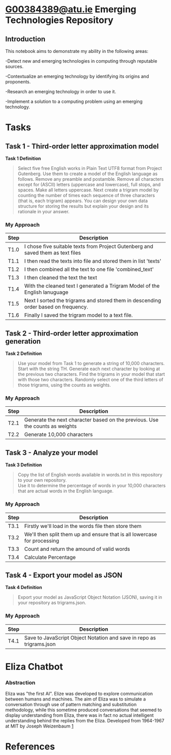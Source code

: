 # G00384389@atu.ie Emerging Technologies Repository

## Introduction
This notebook aims to demonstrate my ability in the following areas:

-Detect new and emerging technologies in computing through reputable sources.

-Contextualize an emerging technology by identifying its origins and proponents.

-Research an emerging technology in order to use it.

-Implement a solution to a computing problem using an emerging technology.

# Tasks
## Task 1 - Third-order letter approximation model
**Task 1 Definition**<br>
>Select five free English works in Plain Text UTF8 format from Project Gutenberg. Use them to create a model of the English language as follows. Remove any preamble and postamble. Remove all characters except for (ASCII) letters (uppercase and lowercase), full stops, and spaces. Make all letters uppercase.
>Next create a trigram model by counting the number of times each sequence of three characters (that is, each trigram) appears. You can design your own data structure for storing the results but explain your design and its rationale in your answer.

### My Approach
| Step     | Description     |
|--------------|--------------|
| T1.0 | I chose five suitable texts from Project Gutenberg and saved them as text files |
| T1.1 | I then read the texts into file and stored them in list 'texts' |
| T1.2 | I then combined all the text to one file 'combined_text'  |
| T1.3 | I then cleaned the text the text       
| T1.4 | With the cleaned text I generated a Trigram Model of the English lanuguage  |
| T1.5 | Next I sorted the trigrams and stored them in descending order based on frequency.   |
| T1.6 | Finally I saved the trigram model to a text file.  |


## Task 2 - Third-order letter approximation generation
**Task 2 Definition**<br>
>Use your model from Task 1 to generate a string of 10,000 characters. Start with the string TH.
>Generate each next character by looking at the previous two characters.
>Find the trigrams in your model that start with those two characters.
>Randomly select one of the third letters of those trigrams, using the counts as weights.

### My Approach
| Step     | Description     |
|--------------|--------------|
| T2.1 | Generate the next character based on the previous. Use the counts as weights |
| T2.2 | Generate 10,000 characters |


## Task 3 - Analyze your model
**Task 3 Definition**<br>
>Copy the list of English words available in words.txt in this repository to your own repository. <br>
>Use it to determine the percentage of words in your 10,000 characters that are actual words in the English language.

### My Approach
| Step     | Description     |
|--------------|--------------|
| T3.1 | Firstly we'll load in the words file then store them   |
| T3.2 | We'll then split them up and ensure that is all lowercase for processing |
| T3.3 | Count and return the amound of valid words |
| T3.4 | Calculate Percentage |   



## Task 4 - Export your model as JSON
**Task 4 Definition**<br>
>Export your model as JavaScript Object Notation (JSON), saving it in your repository as trigrams.json.

### My Approach
| Step     | Description     |
|--------------|--------------|
| T4.1 | Save to  JavaScript Object Notation and save in repo as trigrams.json   |



# Eliza Chatbot
### Abstraction
Eliza was "the first AI". Elize was developed to explore communication between humans and machines. The aim of Eliza was to simulate a conversation through use of pattern matching and substitution methodology, while this sometime produced conversations that seemed to display understanding from Eliza, there was in fact no actual intelligent understanding behind the replies from the Eliza. Developed from 1964-1967 at MIT by Joseph Weizenbaum [1]



# References
[1]: https://news.harvard.edu/gazette/story/2012/09/alan-turing-at-100/